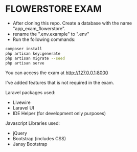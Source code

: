 # FLOWERSTORE EXAM
- After cloning this repo. Create a database with the name "app_exam_flowerstore".
- rename the ".env.example" to ".env"
- Run the following commands:
```bash
composer install
php artisan key:generate
php artisan migrate --seed
php artisan serve
```

You can access the exam at http://127.0.0.1:8000

I've added features that is not required in the exam.

Laravel packages used:
- Livewire
- Laravel UI
- IDE Helper (for development only purposes)

Javascript Libraries used:
- jQuery
- Bootstrap (includes CSS)
- Jansy Bootstrap
